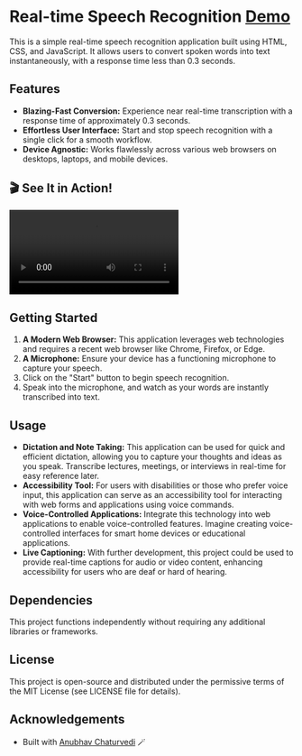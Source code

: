 # Real-time Speech Recognition [Demo](https://advik274.github.io/speech-recognition-with-real-time/)

This is a simple real-time speech recognition application built using HTML, CSS, and JavaScript. It allows users to convert spoken words into text instantaneously, with a response time less than 0.3 seconds.

## Features

- **Blazing-Fast Conversion:** Experience near real-time transcription with a response time of approximately 0.3 seconds.
- **Effortless User Interface:** Start and stop speech recognition with a single click for a smooth workflow.
- **Device Agnostic:** Works flawlessly across various web browsers on desktops, laptops, and mobile devices.

## 🎬 See It in Action!
![Real-time Speech Recognition Demo](https://github.com/Advik274/speech-recognition-with-real-time/blob/main/Demo.mp4)

## Getting Started

1. **A Modern Web Browser:** This application leverages web technologies and requires a recent web browser like Chrome, Firefox, or Edge.
2. **A Microphone:** Ensure your device has a functioning microphone to capture your speech.
3. Click on the "Start" button to begin speech recognition.
4. Speak into the microphone, and watch as your words are instantly transcribed into text.

## Usage

- **Dictation and Note Taking:** This application can be used for quick and efficient dictation, allowing you to capture your thoughts and ideas as you speak. Transcribe lectures, meetings, or interviews in real-time for easy reference later.
- **Accessibility Tool:**  For users with disabilities or those who prefer voice input, this application can serve as an accessibility tool for interacting with web forms and applications using voice commands.
- **Voice-Controlled Applications:** Integrate this technology into web applications to enable voice-controlled features.  Imagine creating voice-controlled interfaces for smart home devices or educational applications.
- **Live Captioning:**  With further development, this project could be used to provide real-time captions for audio or video content, enhancing accessibility for users who are deaf or hard of hearing.

## Dependencies

This project functions independently without requiring any additional libraries or frameworks.

## License

This project is open-source and distributed under the permissive terms of the MIT License (see LICENSE file for details).

## Acknowledgements

- Built with [Anubhav Chaturvedi](https://github.com/AnubhavChaturvedi-GitHub) 🪄
